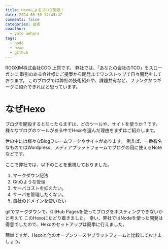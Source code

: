 ```yaml
---
title: Hexoによるブログ開設！
date: 2024-05-30 14:43:47
comments: false
categories: 技術
coauthor:
  - yuto uehara
tags:
  - node
  - hexo
  - github
---
```

ROOXIM株式会社COO 上原です。
弊社では、「あなたの会社のTCO」をスローガンに
取引のある会社様にご提案から開発までワンストップで日々開発をしております。
このブログでは弊社の技術紹介や、課題共有など、フランクかつギークに紹介できればと思っています。
<!-- more -->

# なぜHexo
ブログを開設するとなったらまずは、どのツールや、サイトを使うか？です。
様々なブログのツールがある中でHexoを選んだ理由をまずはご紹介します。

世の中には様々なBlogフレームワークやサイトがあります。
例えば、一番有名なものではWordpress、メディアプラットフォームでブログの用に使えるNoteなどです。

ここで弊社では、以下のことを重視しておりました。
1. マークダウン記法
2. Gitのような管理
3. サーバコストを抑えたい。
4. サーバを管理したくない。
5. 自社のドメインを使いたい

gitでマークダウンで、GitHub Pagesを使ってブログをホスティングできないかと考えて
このHexoにたどり着きました。
幸い、弊社ではNodeを使った開発は得意でしたので、Hexoのセットアップは簡単に行えました。

簡単ですが、Hexoと他のオープンソースやプラットフォームと比較しておきましょう。


